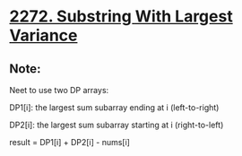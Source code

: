 # [2272. Substring With Largest Variance](https://leetcode.com/problems/substring-with-largest-variance/)

## Note:

Neet to use two DP arrays:

DP1[i]: the largest sum subarray ending at i (left-to-right)

DP2[i]: the largest sum subarray starting at i (right-to-left)

result = DP1[i] + DP2[i] - nums[i]